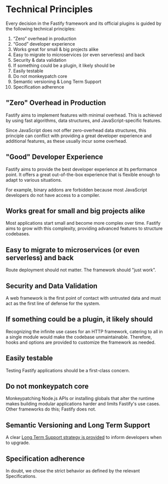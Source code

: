 # Technical Principles

Every decision in the Fastify framework and its official plugins is guided by
the following technical principles:

1. “Zero” overhead in production
2. “Good” developer experience
3. Works great for small & big projects alike
4. Easy to migrate to microservices (or even serverless) and back
5. Security & data validation
6. If something could be a plugin, it likely should be
7. Easily testable
8. Do not monkeypatch core
9. Semantic versioning & Long Term Support
10. Specification adherence

## "Zero" Overhead in Production

Fastify aims to implement features with minimal overhead. This is achieved by
using fast algorithms, data structures, and JavaScript-specific features.

Since JavaScript does not offer zero-overhead data structures, this principle
can conflict with providing a great developer experience and additional features,
as these usually incur some overhead.

## "Good" Developer Experience

Fastify aims to provide the best developer experience at its performance point.
It offers a great out-of-the-box experience that is flexible enough to adapt to
various situations.

For example, binary addons are forbidden because most JavaScript developers do
not have access to a compiler.

## Works great for small and big projects alike

Most applications start small and become more complex over time. Fastify aims to
grow with this complexity, providing advanced features to structure codebases.

## Easy to migrate to microservices (or even serverless) and back

Route deployment should not matter. The framework should "just work".

## Security and Data Validation

A web framework is the first point of contact with untrusted data and must act
as the first line of defense for the system.

## If something could be a plugin, it likely should

Recognizing the infinite use cases for an HTTP framework, catering to all in a
single module would make the codebase unmaintainable. Therefore, hooks and
options are provided to customize the framework as needed.

## Easily testable

Testing Fastify applications should be a first-class concern.

## Do not monkeypatch core

Monkeypatching Node.js APIs or installing globals that alter the runtime makes
building modular applications harder and limits Fastify's use cases. Other
frameworks do this; Fastify does not.

## Semantic Versioning and Long Term Support

A clear [Long Term Support strategy is provided](LTS.md) to inform developers when
to upgrade.

## Specification adherence

In doubt, we chose the strict behavior as defined by the relevant
Specifications.
